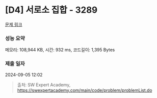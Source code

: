 # [D4] 서로소 집합 - 3289 

[문제 링크](https://swexpertacademy.com/main/code/problem/problemDetail.do?contestProbId=AWBJKA6qr2oDFAWr) 

### 성능 요약

메모리: 108,944 KB, 시간: 932 ms, 코드길이: 1,395 Bytes

### 제출 일자

2024-09-05 12:02



> 출처: SW Expert Academy, https://swexpertacademy.com/main/code/problem/problemList.do